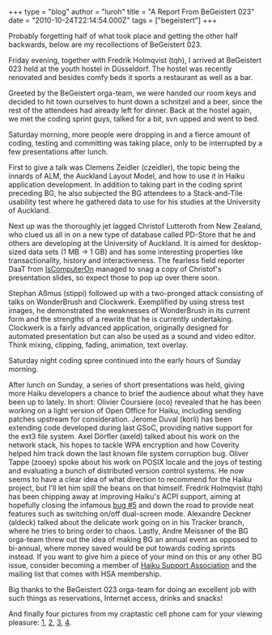 +++
type = "blog"
author = "luroh"
title = "A Report From BeGeistert 023"
date = "2010-10-24T22:14:54.000Z"
tags = ["begeistert"]
+++

Probably forgetting half of what took place and getting the other half backwards, below are my recollections of BeGeistert 023.
<!--break-->
Friday evening, together with Fredrik Holmqvist (tqh), I arrived at BeGeistert 023 held at the youth hostel in Düsseldorf. The hostel was recently renovated and besides comfy beds it sports a restaurant as well as a bar.

Greeted by the BeGeistert orga-team, we were handed our room keys and decided to hit town ourselves to hunt down a schnitzel and a beer, since the rest of the attendees had already left for dinner. Back at the hostel again, we met the coding sprint guys, talked for a bit, svn upped and went to bed.

Saturday morning, more people were dropping in and a fierce amount of coding, testing and committing was taking place, only to be interrupted by a few presentations after lunch.

First to give a talk was Clemens Zeidler (czeidler), the topic being the innards of ALM, the Auckland Layout Model, and how to use it in Haiku application development. In addition to taking part in the coding sprint preceding BG, he also subjected the BG attendees to a Stack-and-Tile usability test where he gathered data to use for his studies at the University of Auckland.

Next up was the thoroughly jet lagged Christof Lutteroth from New Zealand, who clued us all in on a new type of database called PD-Store that he and others are developing at the University of Auckland. It is aimed for desktop-sized data sets (1 MB -> 1 GB) and has some interesting properties like transactionality, history and interactiveness. The fearless field reporter DaaT from <a href="http://www.iscomputeron.com/">IsComputerOn</a> managed to snag a copy of Christof's presentation slides, so expect those to pop up over there soon.

Stephan Aßmus (stippi) followed up with a two-pronged attack consisting of talks on WonderBrush and Clockwerk. Exemplified by using stress test images, he demonstrated the weaknesses of WonderBrush in its current form and the strengths of a rewrite that he is currently undertaking. Clockwerk is a fairly advanced application, originally designed for automated presentation but can also be used as a sound and video editor. Think mixing, clipping, fading, animation, text overlay.

Saturday night coding spree continued into the early hours of Sunday morning.

After lunch on Sunday, a series of short presentations was held, giving more Haiku developers a chance to brief the audience about what they have been up to lately. In short:
Olivier Coursiere (oco) revealed that he has been working on a light version of Open Office for Haiku, including sending patches upstream for consideration.
Jerome Duval (korli) has been extending code developed during last GSoC, providing native support for the ext3 file system.
Axel Dörfler (axeld) talked about his work on the network stack, his hopes to tackle WPA encryption and how Coverity helped him track down the last known file system corruption bug.
Oliver Tappe (zooey) spoke about his work on POSIX locale and the joys of testing and evaluating a bunch of distributed version control systems. He now seems to have a clear idea of what direction to recommend for the Haiku project, but I'll let him spill the beans on that himself.
Fredrik Holmqvist (tqh) has been chipping away at improving Haiku's ACPI support, aiming at hopefully closing the infamous <a href="http://dev.haiku-os.org/ticket/5">bug #5</a> and down the road to provide neat features such as switching on/off dual-screen mode.
Alexandre Deckner (aldeck) talked about the delicate work going on in his Tracker branch, where he tries to bring order to chaos.
Lastly, Andre Meissner of the BG orga-team threw out the idea of making BG an annual event as opposed to bi-annual, where money saved would be put towards coding sprints instead. If you want to give him a piece of your mind on this or any other BG issue, consider becoming a member of <a href="http://haiku-support-association.org/">Haiku Support Association</a> and the mailing list that comes with HSA membership.


Big thanks to the BeGeistert 023 orga-team for doing an excellent job with such things as reservations, Internet access, drinks and snacks!

And finally four pictures from my craptastic cell phone cam for your viewing pleasure: <a href="/files/images/BG023-01.jpg">1</a>, <a href="/files/images/BG023-02.jpg">2</a>, <a href="/files/images/BG023-03.jpg">3</a>, <a href="/files/images/BG023-04.jpg">4</a>.